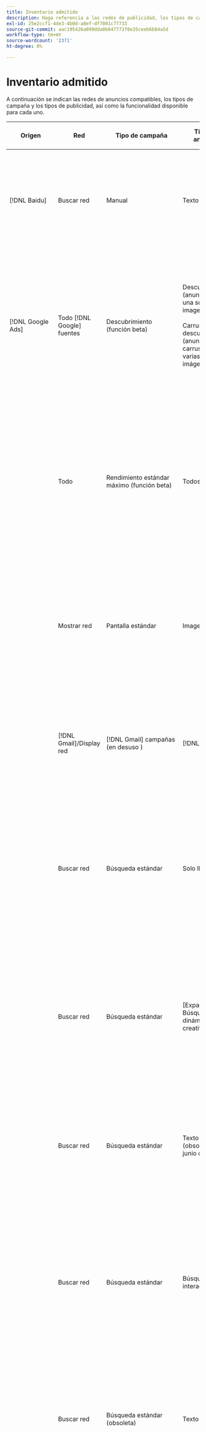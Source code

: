 ```yaml
---
title: Inventario admitido
description: Haga referencia a las redes de publicidad, los tipos de campaña y los tipos de publicidad admitidos.
exl-id: 25e2ccf1-4de3-4b0d-a8ef-df7001c77733
source-git-commit: aac195426a099dda0b647771f0e35ceeb6b84a5d
workflow-type: tm+mt
source-wordcount: '2371'
ht-degree: 0%

---
```


# Inventario admitido

A continuación se indican las redes de anuncios compatibles, los tipos de campaña y los tipos de publicidad, así como la funcionalidad disponible para cada uno.

| Origen | Red | Tipo de campaña | Tipo de anuncio | Sincronizar y ver | Crear/editar | Seguimiento[^1] | Optimización | Informe[^2] | Asistencia de Adobe Analytics[^3] |
|----|----|----|----|----|----|----|----|----|----|
| [!DNL Baidu] | Buscar red | Manual | Texto | Automático mediante API | Uso de [vistas de administración de campañas](/help/search-social-commerce/campaign-management/campaigns/campaign-management-options.md) y [hojas de edición masiva](/help/search-social-commerce/campaign-management/bulksheets/bulksheet-about.md) | Sí | Campañas solo con estrategia de oferta de CPC manual | Datos de nivel de anuncio | Datos de Analytics para Search, Social y Commerce<br><br>Datos de nivel de anuncio de Search, Social y Commerce a Analytics |
| [!DNL Google Ads] | Todo [!DNL Google] fuentes | Descubrimiento (función beta) | Descubrimiento (anuncios de una sola imagen)<br><br>Carrusel de descubrimiento (anuncios de carrusel de varias imágenes) | Automático mediante API | — | Sí | Solo en portafolios híbridos<br><br>Los objetivos de las ofertas y la estrategia de oferta se establecen en el nivel de campaña, junto con los presupuestos de campaña, según corresponda al tipo de optimización. | Datos de nivel de anuncio | Añadir datos de nivel de anuncio a Buscar, Social y Comercio (con el [código de seguimiento s_kwcid](/help/search-social-commerce/tracking/skwcid-tracking-parameter.md)[^4]<br><br>Datos de nivel de anuncio de Search, Social y Commerce a Analytics |
| | Todo | Rendimiento estándar máximo (función beta) | Todos los tipos | Automático mediante API | Cree/edite recursos de campañas y cárguelos dentro de la configuración de campaña en la vista Campañas<br><br>Solo están disponibles las configuraciones necesarias. Para ver la configuración opcional y enumerar grupos, inicie sesión en [!DNL [!DNL Google Ads] Ads] editor. | Sí | Solo en portafolios híbridos<br><br>Los objetivos de la estrategia de oferta se establecen en el nivel de campaña, junto con los presupuestos de campaña. | Datos de nivel de campaña<br><br>Los datos para enumerar grupos no están disponibles y la red de anuncios no proporciona datos de nivel de anuncio. | Datos de Analytics para Search, Social y Commerce<br><br>Datos de nivel de campaña de Search, Social y Commerce a Analytics. Requiere la actualización [código de seguimiento s_kwcid](/help/search-social-commerce/tracking/skwcid-tracking-parameter.md). |
| | Mostrar red | Pantalla estándar | Imagen | Automático mediante API | Editar URL y estado solo mediante [hojas de edición masiva](/help/search-social-commerce/campaign-management/bulksheets/bulksheet-about.md) | Sí, cuando agrega manualmente etiquetas de rastreo de clics a plantillas de seguimiento dentro de la red de publicidad | — | Datos de nivel de anuncio, pero sin datos de visualización | Datos de Analytics para Search, Social y Commerce<br><br>Datos de nivel de anuncio de Search, Social y Commerce a Analytics, pero sin datos de visualización |
| | [!DNL Gmail]/Display red | [!DNL Gmail] campañas (en desuso ) | [!DNL Gmail] | — | — | — | — | Solo datos heredados de nivel de campaña | Datos heredados de Analytics en Search, Social y Commerce<br>Datos de nivel de campaña heredados de Search, Social y Commerce a Analytics |
| | Buscar red | Búsqueda estándar | Solo llamada | Automático mediante API | Uso de [vistas de administración de campañas](/help/search-social-commerce/campaign-management/campaigns/campaign-management-options.md) | Sí, usando el sufijo de página de aterrizaje de nivel de cuenta y la plantilla de seguimiento, o añadiéndolos manualmente en el nivel de anuncio dentro de [!DNL [!DNL Google Ads] Administrador de anuncios | — | Solo impresiones y clics a nivel de grupo de anuncios desde la red de publicidad; sin ingresos | — |
| | Buscar red | Búsqueda estándar | \[Expandida\] Búsqueda dinámica Tipo creativo &quot;Edsa&quot; | Automático mediante API | Uso de [vistas de administración de campañas](/help/search-social-commerce/campaign-management/campaigns/campaign-management-options.md) y [hojas de edición masiva](/help/search-social-commerce/campaign-management/bulksheets/bulksheet-about.md) | Sí | Sí<br><br>Para grupos de publicidad cuando la campaña especifica un dominio de sitio web; de lo contrario, para destinos de búsqueda dinámica. | Datos de nivel de campaña y de grupo de publicidad<br><br>La red de anuncios no proporciona datos de nivel de anuncio. | Datos de Analytics para campañas de búsqueda, medios sociales y comercio y datos de nivel de grupo de publicidad desde Buscar, medios sociales y comercio hasta Analytics |
| | Buscar red | Búsqueda estándar | Texto ampliado (obsoleto en junio de 2022) | Automático mediante API | Eliminación solo mediante [vistas de administración de campañas](/help/search-social-commerce/campaign-management/campaigns/campaign-management-options.md), [hojas de edición masiva](/help/search-social-commerce/campaign-management/bulksheets/bulksheet-about.md), y [fuentes de administración de inventario](/help/search-social-commerce/campaign-management/inventory-feeds/inventory-feeds-about.md) | Sí | — | Datos de nivel de anuncio | Datos de Analytics para Search, Social y Commerce<br><br>Datos de nivel de anuncio de Search, Social y Commerce a Analytics |
| | Buscar red | Búsqueda estándar | Búsqueda interactiva | Automático mediante API | Uso de [vistas de administración de campañas](/help/search-social-commerce/campaign-management/campaigns/campaign-management-options.md), [hojas de edición masiva](/help/search-social-commerce/campaign-management/bulksheets/bulksheet-about.md), y [fuentes de administración de inventario](/help/search-social-commerce/campaign-management/inventory-feeds/inventory-feeds-about.md) | Sí | Sí | Datos de nivel de anuncio para todos los elementos de anuncio disponibles<br><br><b>Nota:</b> [!DNL [!DNL Google Ads] [Anuncios] no proporciona datos fuera de sus editores nativos sobre las combinaciones de texto que se mostraron como anuncios. Para obtener más información sobre los informes para cada combinación de texto, consulte la [[!DNL [!DNL Google Ads] Ads] documentación](https://support.google.com/google-ads/answer/7684791). | Datos de Analytics para Search, Social y Commerce<br><br>Datos de nivel de anuncio de Search, Social y Commerce a Analytics |
| | Buscar red | Búsqueda estándar (obsoleta) | Texto | Automático mediante API | Cambios de estado en anuncios existentes solo mediante [hojas de edición masiva](/help/search-social-commerce/campaign-management/bulksheets/bulksheet-about.md) | Sí | Sí | Datos de nivel de anuncio | Datos de Analytics para Search, Social y Commerce<br><br>Datos de nivel de anuncio de Search, Social y Commerce a Analytics |
| | Buscar red | Búsqueda estándar | <i>Extensión de anuncio:</i><br><br>Vínculo de sitio (nivel de cuenta, campaña y grupo de publicidad) | Automático mediante API | Uso de [vistas de administración de campañas](/help/search-social-commerce/campaign-management/campaigns/campaign-management-options.md) y [hojas de edición masiva](/help/search-social-commerce/campaign-management/bulksheets/bulksheet-about.md) | —<br><br>Los vínculos de sitio tienen un campo &quot;Plantilla de seguimiento&quot;, pero Search, Social y Commerce asignan clics y conversiones resultantes a la palabra clave asociada, no al vínculo de sitio individual. | — Buscar, Social y Comercio no optimiza el vínculo de sitio. En su lugar, se optimiza según la palabra clave asociada con el anuncio en el que se incluye el vínculo de sitio. | —<br><br>Están disponibles los datos de la palabra clave asociada. Entrada [!DNL Google Ads], puede ver los datos de rendimiento de nivel de vínculo de sitio en la variable [!DNL Campaigns] pestaña > [!DNL Ad Extensions] pestaña.<br><br>Para ver qué conversiones individuales resultaron de un clic en un vínculo a un sitio, genere un [Informe de transacciones](/help/search-social-commerce/reports/management/basic-advanced/transaction-report.md). El [!UICONTROL Link Type] el valor de columna para un vínculo de sitio es <code>sl:&lt;sitelink text=&quot;&quot;></code>, como sl:Consulte Ofertas actuales. | Datos solo para la palabra clave asociada de Search, Social y Commerce a Analytics |
| | Buscar red | Búsqueda estándar | <i>Otras extensiones de publicidad:</i><br><br>Extensión de llamada<br><br>Extensión de ubicación<br><br>Extensión de teléfono | Automático mediante API | Uso de [vistas de administración de campañas](/help/search-social-commerce/campaign-management/campaigns/campaign-management-options.md) | —<br><br>Los vínculos de sitio tienen un campo &quot;Plantilla de seguimiento&quot;, pero Search, Social y Commerce asignan clics y conversiones resultantes a la palabra clave asociada, no al vínculo de sitio individual.<br><br>Los otros tipos de extensiones de publicidad no tienen una dirección URL que rastrear y Search, Social y Commerce no pueden asignarles datos de conversión. | — | —<br><br>[!DNL Google Ads] asigna los clics en una extensión de anuncio a la palabra clave asociada con el anuncio en el que se incluye la extensión.<br><br>No hay datos de coste o clics en el nivel de extensión disponibles en Search, Social y Commerce. Entrada [!DNL Google Ads], puede ver los datos de costes y clics en el nivel de extensión en [!DNL Campaigns] pestaña > [!DNL Ad Extensions] pestaña.<br><br>Para ver qué conversiones individuales resultaron de un clic en un vínculo de sitio, genere un [Informe de transacciones](/help/search-social-commerce/reports/management/basic-advanced/transaction-report.md). El [!UICONTROL Link Type] columna para un vínculo de sitio es <code>sl:&lt;sitelink text=&quot;&quot;></code>, como sl:Consulte Ofertas actuales. | Datos solo para la palabra clave asociada de Search, Social y Commerce a Analytics |
| | Red de compras | Compras estándar | Compra de productos (tipo creativo &quot;Product&quot;) | Automático mediante API | La copia de anuncio se genera automáticamente para los grupos de productos en el grupo de anuncios. Editar solo el estado del anuncio mediante [hojas de edición masiva](/help/search-social-commerce/campaign-management/bulksheets/bulksheet-about.md) y [fuentes de administración de inventario](/help/search-social-commerce/campaign-management/inventory-feeds/inventory-feeds-about.md)<br><br>Puede crear las campañas principales, los grupos de publicidad y los grupos de productos, y editar solo su estado mediante [vistas de administración de campañas](/help/search-social-commerce/campaign-management/campaigns/campaign-management-options.md), [hojas de edición masiva](/help/search-social-commerce/campaign-management/bulksheets/bulksheet-about.md) y [fuentes de administración de inventario](/help/search-social-commerce/campaign-management/inventory-feeds/inventory-feeds-about.md). | Sí, cuando agrega manualmente etiquetas de rastreo de clics a plantillas de seguimiento dentro de la red de publicidad | Sí | Datos de nivel de campaña, grupo de anuncios y grupo de productos [!DNL Google Ads] no proporciona datos de rendimiento de nivel de anuncio para campañas de compra. | Datos de Analytics para Search, Social y Commerce<br><br>Datos de nivel de campaña, grupo de anuncios y grupo de productos de Search, Social y Commerce a Analytics |
| | [!DNL YouTube] | Vídeo | Vídeo | Requiere [adhesión](/help/search-social-commerce/tools/sync-inventory.md); mediante API<br><br>Solo detalles básicos de la publicidad, sin miniaturas | — | Sí, cuando agrega manualmente etiquetas de rastreo de clics a plantillas de seguimiento dentro de la red de publicidad | Campañas con [!UICONTROL Maximize Conversions] estrategia de oferta solo en portafolios híbridos<br><br>El portafolio híbrido solo debe incluir [!DNL YouTube] campañas. | Datos de nivel de campaña y de grupo de publicidad<br><br>La red de anuncios no proporciona datos de nivel de anuncio. | Datos de Analytics para Search, Social y Commerce<br><br>Datos de nivel de campaña y de grupo de publicidad de Search, Social y Commerce a Analytics |
| [!DNL Microsoft Advertising] | Audience Network | Tipos de campañas de audiencia:<br><br>&quot;Audience (image)&quot; y &quot;Audience (feed)&quot;) | Adaptable<br><br>Incluye anuncios basados en imágenes y anuncios basados en fuentes de productos solo para la red de audiencias | Automático mediante API | Uso de [vistas de administración de campañas](/help/search-social-commerce/campaign-management/campaigns/campaign-management-options.md) y [hojas de edición masiva](/help/search-social-commerce/campaign-management/bulksheets/bulksheet-about.md) | Sí | Sí para campañas CPC (eCPC) mejoradas<br><br>No disponible para campañas CPM | Datos de nivel de anuncio | Datos de Analytics para Search, Social y Commerce<br><br>Datos de nivel de anuncio de Search, Social y Commerce a Analytics |
| | Audience Network | Buscar | Anuncios de texto expandidos con &quot;[!DNL Prefer Audience Ad Format]&quot; seleccionado | Automático mediante API | Uso de [vistas de administración de campañas](/help/search-social-commerce/campaign-management/campaigns/campaign-management-options.md)<br><br>No es compatible con extensiones de anuncios de imágenes | Sí | Sí | Datos de nivel de anuncio | Datos de Analytics para Search, Social y Commerce<br><br>Datos de nivel de anuncio de Search, Social y Commerce a Analytics |
| | Buscar red | Buscar | \[Expandida\] Búsqueda dinámica | Automático mediante API | Uso de [vistas de administración de campañas](/help/search-social-commerce/campaign-management/campaigns/campaign-management-options.md) y [hojas de edición masiva](/help/search-social-commerce/campaign-management/bulksheets/bulksheet-about.md) | Sí | Sí | Datos de nivel de anuncio | Datos de Analytics para Search, Social y Commerce<br><br>Datos de nivel de anuncio de Search, Social y Commerce a Analytics |
| | Buscar red | Buscar | Texto ampliado (obsoleto en febrero de 2023) | Automático mediante API | Editar estado solo para anuncios existentes utilizando [vistas de administración de campañas](/help/search-social-commerce/campaign-management/campaigns/campaign-management-options.md), [hojas de edición masiva](/help/search-social-commerce/campaign-management/bulksheets/bulksheet-about.md), y [fuentes de administración de inventario](/help/search-social-commerce/campaign-management/inventory-feeds/inventory-feeds-about.md) | Sí | Sí | Datos de nivel de anuncio | Datos de Analytics para Search, Social y Commerce<br><br>Datos de nivel de anuncio de Search, Social y Commerce a Analytics |
| | Buscar red | Buscar | Multimedia | Automático mediante API | Uso de [vistas de administración de campañas](/help/search-social-commerce/campaign-management/campaigns/campaign-management-options.md). Edite la compatibilidad también para estados y direcciones URL solo en [hojas de edición masiva](/help/search-social-commerce/campaign-management/bulksheets/bulksheet-about.md) | Sí | Sí | Datos de nivel de anuncio | Datos de Analytics para Search, Social y Commerce<br><br>Datos de nivel de anuncio de Search, Social y Commerce a Analytics |
| | Buscar red | Buscar | Búsqueda interactiva | Automático mediante API | Uso de [vistas de administración de campañas](/help/search-social-commerce/campaign-management/campaigns/campaign-management-options.md), [hojas de edición masiva](/help/search-social-commerce/campaign-management/bulksheets/bulksheet-about.md), y [fuentes de administración de inventario](/help/search-social-commerce/campaign-management/inventory-feeds/inventory-feeds-about.md) | Sí | Sí | Datos de nivel de anuncio | Datos de Analytics para Search, Social y Commerce<br><br>Datos de nivel de anuncio de Search, Social y Commerce a Analytics |
| | Buscar red | Buscar | Texto estándar (obsoleto en 2017) | Automático mediante API | Editar solo usando [vistas de administración de campañas](/help/search-social-commerce/campaign-management/campaigns/campaign-management-options.md) y [hojas de edición masiva](/help/search-social-commerce/campaign-management/bulksheets/bulksheet-about.md) | Sí | Sí | Datos de nivel de anuncio | Datos de Analytics para Search, Social y Commerce<br><br>Datos de nivel de anuncio de Search, Social y Commerce a Analytics |
| | Buscar red | Búsqueda estándar | <i>Extensión de anuncio:</i><br><br>Vínculo de sitio (nivel de campaña) | Automático mediante API | Uso de [vistas de administración de campañas](/help/search-social-commerce/campaign-management/campaigns/campaign-management-options.md) y [hojas de edición masiva](/help/search-social-commerce/campaign-management/bulksheets/bulksheet-about.md) | —<br><br>Los vínculos de sitio de nivel de campaña tienen un carácter &quot;[!UICONTROL Tracking Template]&quot;, pero los mapas de búsqueda, medios sociales y comercio asignan clics y conversiones resultantes a la palabra clave asociada, no al vínculo de sitio individual. | —<br><br>Search, Social y Commerce no optimizan el vínculo del sitio. En su lugar, se optimiza según la palabra clave asociada con el anuncio en el que se incluye el vínculo de sitio. | —<br><br>Están disponibles los datos de la palabra clave asociada. Para datos de rendimiento de nivel de vínculo de sitio, utilice [!DNL Microsoft Advertising] editor de anuncios.<br><br>Para ver qué conversiones individuales resultaron de un clic en un vínculo a un sitio, genere un [Informe de transacciones](/help/search-social-commerce/reports/management/basic-advanced/transaction-report.md)Informe. El [!UICONTROL Link Type] columna para un vínculo de sitio es <code>sl:&lt;sitelink text=&quot;&quot;></code>, como sl:Consulte Ofertas actuales. | Datos solo para la palabra clave asociada de Search, Social y Commerce a Analytics |
| | Red de compras | Compras estándar | Product | Automático mediante API | Solo líneas de promoción que utilizan [vistas de administración de campañas](/help/search-social-commerce/campaign-management/campaigns/campaign-management-options.md) y [hojas de edición masiva](/help/search-social-commerce/campaign-management/bulksheets/bulksheet-about.md); los anuncios se generan automáticamente. Puede crear la campaña principal, el grupo de publicidad y los grupos de productos mediante [vistas de administración de campañas](/help/search-social-commerce/campaign-management/campaigns/campaign-management-options.md), [hojas de edición masiva](/help/search-social-commerce/campaign-management/bulksheets/bulksheet-about.md), y [fuentes de administración de inventario](/help/search-social-commerce/campaign-management/inventory-feeds/inventory-feeds-about.md). | Sí, cuando agrega manualmente etiquetas de rastreo de clics a plantillas de seguimiento dentro de la red de publicidad | Sí | Datos de nivel de anuncio<br><br>Para ver qué conversiones individuales resultaron de un clic en un anuncio de compra, genere un [Informe de transacciones](/help/search-social-commerce/reports/management/basic-advanced/transaction-report.md); el [!UICONTROL Link Type] La columna para una lista de productos es `pla:&lt;product ID&gt;`, como play:8525822. | Datos de Analytics para Search, Social y Commerce<br><br>Datos de nivel de anuncio de Search, Social y Commerce a Analytics |
| | Compras: compras inteligentes | Compras inteligentes (función beta en Search, Social y Commerce) | Product | Automático mediante API de forma predeterminada, pero se puede [excluido](/help/search-social-commerce/tools/sync-inventory.md) | — | Sí, cuando agrega manualmente etiquetas de rastreo de clics a plantillas de seguimiento dentro de la red de publicidad | Buscar campañas con [!UICONTROL Maximize Conversion Value] y [!UICONTROL tROAS] estrategias de oferta solo en portafolios híbridos<br><br>El objetivo solo debe incluir [!DNL Adobe] y debe habilitar la carga de los objetivos de Search, Social y Commerce en [!DNL Microsoft Advertising]. | Datos de nivel de anuncio<br><br>Para ver qué conversiones individuales resultaron de un clic en un anuncio de compra, genere un [Informe de transacciones](/help/search-social-commerce/reports/management/basic-advanced/transaction-report.md); el [!UICONTROL Link Type] La columna para una lista de productos es `pla:&lt;product ID&gt;`, como play:8525822. | Datos de Analytics para Search, Social y Commerce<br><br>Datos de nivel de anuncio de Search, Social y Commerce a Analytics |
| [!DNL Naver] | Buscar red | Sitio web | Texto | —<br><br>No hay sincronización, pero puede replicar manualmente la estructura de cuentas y cargar las métricas de tráfico diarias para la creación de informes y la atribución de conversión<br><br>Consulte &quot;[Implementación [!DNL Naver] cuentas solo de seguimiento](/help/search-social-commerce/campaign-management/naver-tracking-only-account-implement.md).&quot; | —<br><br>Puede replicar o editar manualmente la estructura de la cuenta mediante [plantillas de hojas de edición masiva](/help/search-social-commerce/campaign-management/bulksheets/bulksheet-about.md). | Sí, cuando agrega etiquetas de rastreo de clics a la configuración de palabras clave dentro de la red de anuncios | —<br><br>Sin pujas | Datos de nivel de anuncio | Datos de Analytics para Search, Social y Commerce, pero no viceversa |
| [!DNL Pinterest] (La compatibilidad de sincronización finalizó en 2022) | Buscar red | Campañas de tráfico solo con ubicaciones de búsqueda y grupos de anuncios con segmentación por palabras clave | Pin promocionado | —<br><br>La información de la cuenta heredada hasta el 21 de julio de 2022 está disponible como solo lectura. | — | — | — | Las impresiones y clics heredados a nivel de anuncio solo de Pinterest, pero sin ingresos, se sincronizaron hasta el 21 de julio de 2022. | Datos de Analytics para Search, Social y Commerce, pero no viceversa |
| [!DNL Yahoo! Display Network] | Mostrar red | Mostrar | Titular, imagen interactiva | Automático mediante API, pero de solo lectura | — | Sí, cuando agrega manualmente etiquetas de rastreo de clics a plantillas de seguimiento dentro de la red de publicidad | Campañas con [!UICONTROL Manual CPC] solo estrategia de oferta<br><br>La misma oferta se aplica a todos los anuncios de un grupo de anuncios. | Datos de nivel de anuncio | Datos de Analytics para Search, Social y Commerce<br><br>Datos de nivel de anuncio de Search, Social y Commerce a Analytics |
| | Buscar red | Buscar | Texto (largo y corto) | Automático mediante API | — | Sí, cuando agrega manualmente etiquetas de rastreo de clics a plantillas de seguimiento dentro de la red de publicidad | Campañas solo con estrategia de oferta de CPC manual<br><br>La misma oferta se aplica a todos los anuncios de un grupo de anuncios. | Datos de nivel de anuncio | Datos de Analytics para Search, Social y Commerce<br><br>Datos de nivel de anuncio de Search, Social y Commerce a Analytics |
| [!DNL Yahoo! Japan Ads] | Buscar red | Búsqueda patrocinada | Texto extendido<br><br>(Solo anuncios heredados; obsoleto en septiembre de 2022 en lugar de la búsqueda adaptable) | Automático mediante API | Eliminar solo mediante [vistas de administración de campañas](/help/search-social-commerce/campaign-management/campaigns/campaign-management-options.md), [hojas de edición masiva](/help/search-social-commerce/campaign-management/bulksheets/bulksheet-about.md), y [fuentes de administración de inventario](/help/search-social-commerce/campaign-management/inventory-feeds/inventory-feeds-about.md) | Sí | Campañas con [!UICONTROL Manual CPC] solo estrategia de oferta | Datos de nivel de anuncio | Datos de Analytics para Search, Social y Commerce<br><br>Datos de nivel de anuncio de Search, Social y Commerce a Analytics |
| | Buscar red | Búsqueda patrocinada | Búsqueda interactiva | Automático mediante API | — | Sí, cuando agrega manualmente etiquetas de rastreo de clics dentro de la red de publicidad | Campañas con [!UICONTROL Manual CPC] solo estrategia de oferta | Datos de nivel de anuncio | Datos de Analytics para Search, Social y Commerce<br><br>Datos de nivel de anuncio de Search, Social y Commerce a Analytics |
| | Buscar red | Búsqueda patrocinada | Anuncios de texto estándar (obsoletos en 2017) | Automático mediante API | Eliminar solo mediante [hojas de edición masiva](/help/search-social-commerce/campaign-management/bulksheets/bulksheet-about.md) | Sí | Campañas con [!UICONTROL Manual CPC] solo estrategia de oferta | Datos de nivel de anuncio | Datos de Analytics para Search, Social y Commerce<br><br>Datos de nivel de anuncio de Search, Social y Commerce a Analytics |
| [!DNL Yahoo Native] (La compatibilidad de sincronización finalizó en 2022) | Red nativa | Nativo | Texto | —<br><br>La información de la cuenta heredada hasta el 10 de marzo de 2022 está disponible como de solo lectura. | — | — | — | —<br><br>Datos de nivel de anuncio heredados que se sincronizaron hasta el 10 de marzo de 2022. | Datos de Analytics para Search, Social y Commerce, pero no viceversa |
| [!DNL Yandex] | Buscar red | Buscar | Texto | Automático mediante API | Uso de [vistas de administración de campañas](/help/search-social-commerce/campaign-management/campaigns/campaign-management-options.md), [hojas de edición masiva](/help/search-social-commerce/campaign-management/bulksheets/bulksheet-about.md), y [fuentes de administración de inventario](/help/search-social-commerce/campaign-management/inventory-feeds/inventory-feeds-about.md) | Sí | Campañas solo con estrategia de oferta de CPC | Datos de nivel de anuncio | Datos de Analytics para Search, Social y Commerce<br><br>Datos de nivel de anuncio de Search, Social y Commerce a Analytics |
| | Mostrar red | Visualización/Contenido | Texto | Automático mediante API | Uso de [vistas de administración de campañas](/help/search-social-commerce/campaign-management/campaigns/campaign-management-options.md), [hojas de edición masiva](/help/search-social-commerce/campaign-management/bulksheets/bulksheet-about.md), y [fuentes de administración de inventario](/help/search-social-commerce/campaign-management/inventory-feeds/inventory-feeds-about.md) | Sí | Campañas solo con estrategia de oferta de CPC | Datos de nivel de anuncio | Datos de Analytics para Search, Social y Commerce<br><br>Datos de nivel de anuncio de Search, Social y Commerce a Analytics |

<table style="table-layout:auto">

[^1]: Para la mayoría de las redes de anuncios y tipos de campañas, al habilitar la opción &quot;[!UICONTROL EF Redirect]&quot; y &quot;[!UICONTROL Auto Upload]&quot; configuración de seguimiento para una campaña activa (ya sea establecida en el nivel de campaña o heredada de la configuración de la cuenta), Search, Social y Commerce crea y carga automáticamente direcciones URL de seguimiento para los componentes del grupo de anuncios en la red de anuncios cada vez que se sincroniza con ella. De lo contrario, debe generar direcciones URL de seguimiento y agregarlas a la configuración de la cuenta, la campaña o el componente de campaña. Consulte &quot;[Cuándo y cómo generar URL de seguimiento de clics por red de anuncios y objeto](/help/search-social-commerce/tracking/click-tracking-ways-to-generate.md).&quot;

[^2]: consulte &quot;Tipos de portafolios aptos por estrategia de oferta de campaña&quot; en la Guía de optimización, disponible en Buscar, Social y Comercio.

[^3]: Requiere una integración con Adobe Analytics. Consulte &quot;[Descripción general de Analytics para publicidad en Adobe](https://experienceleague.adobe.com/docs/advertising/integrations/analytics/overview.html).&quot;

[^4]: [!DNL Analytics] Los datos de se envían a Search, Social y Commerce mediante el parámetro de seguimiento s_kwcid actualizado, independientemente del formato s_kwcid que utilice normalmente para la cuenta. Si normalmente utiliza la versión anterior de s_kwcid, le recomendamos actualizar al nuevo formato s_kwcid para disfrutar de la mejor experiencia. Sin embargo, aunque los datos de clics/costes y los datos de ingresos se rastreen con s_kwcids diferentes, ambos conjuntos de datos se clasifican y agregan completamente en la misma campaña y cuenta.
